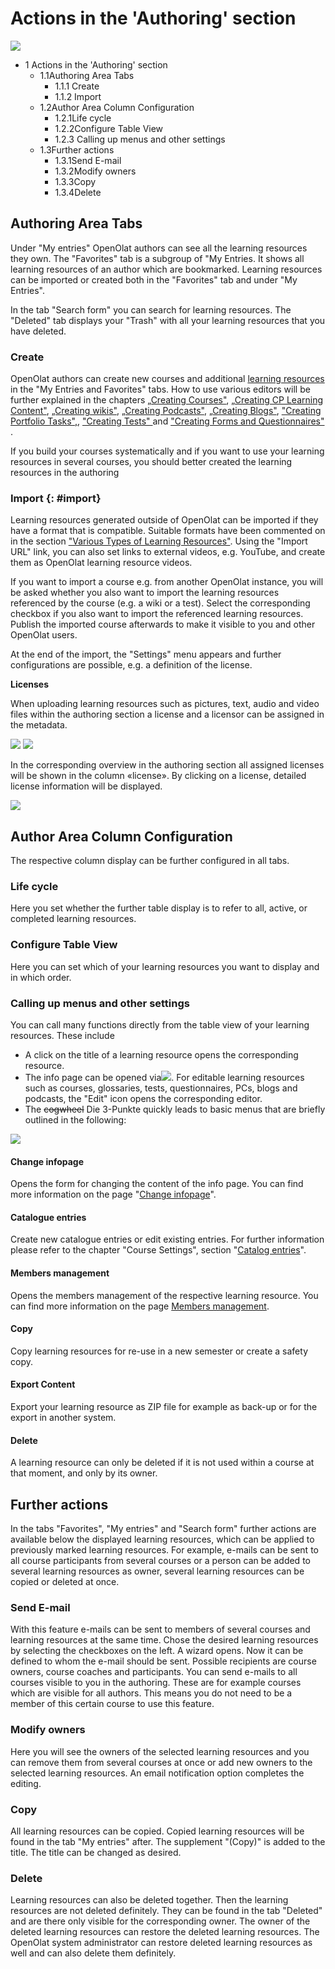 #  Actions in the 'Authoring' section

![](assets/actions_authoring.png)

  * 1 Actions in the 'Authoring' section 
    * 1.1Authoring Area Tabs
      * 1.1.1 Create
      * 1.1.2 Import
    * 1.2Author Area Column Configuration
      * 1.2.1Life cycle
      * 1.2.2Configure Table View
      * 1.2.3 Calling up menus and other settings
    * 1.3Further actions
      * 1.3.1Send E-mail
      * 1.3.2Modify owners
      * 1.3.3Copy
      * 1.3.4Delete

## Authoring Area Tabs

Under "My entries" OpenOlat authors can see all the learning resources they
own. The "Favorites" tab is a subgroup of "My Entries. It shows all learning
resources of an author which are bookmarked. Learning resources can be
imported or created both in the "Favorites" tab and under "My Entries".

In the tab "Search form" you can search for learning resources. The "Deleted"
tab displays your "Trash" with all your learning resources that you have
deleted.

###  Create

OpenOlat authors can create new courses and additional [learning resources](Various_Types_of_Learning_Resources.md) in the "My Entries and
Favorites" tabs. How to use various editors will be further explained in the
chapters 
[„Creating Courses"](../course_create/index.md), 
[„Creating CP Learning Content"](../resource_cp/index.md), 
[„Creating wikis"](../resource_wiki/index.md), 
[„Creating Podcasts"](../resource_podcast/index.md), 
[„Creating Blogs"](../resource_blog/index.md), 
["Creating Portfolio Tasks",](../portfolio/index.md),
["Creating Tests" ](../tests/index.md) and
["Creating Forms and Questionnaires" ](../forms/index.md).


If you build your courses systematically and if you want to use your learning
resources in several courses, you should better created the learning resources
in the authoring

###  Import {: #import}

Learning resources generated outside of OpenOlat can be imported if they have
a format that is compatible. Suitable formats have been commented on in the
section ["Various Types of Learning Resources"](Various_Types_of_Learning_Resources.md). Using the "Import URL"
link, you can also set links to external videos, e.g. YouTube, and create them
as OpenOlat learning resource videos.

If you want to import a course e.g. from another OpenOlat instance, you will
be asked whether you also want to import the learning resources referenced by
the course (e.g. a wiki or a test). Select the corresponding checkbox if you
also want to import the referenced learning resources. Publish the imported
course afterwards to make it visible to you and other OpenOlat users.

At the end of the import, the "Settings" menu appears and further
configurations are possible, e.g. a definition of the license.

 **Licenses**

When uploading learning resources such as pictures, text, audio and video
files within the authoring section a license and a licensor can be assigned in
the metadata.

![](assets/Autorenbereich_Lizenz01_EN.png)
![](assets/LizenzMgmt_01_EN2.png)

In the corresponding overview in the authoring section all assigned licenses
will be shown in the column «license». By clicking on a license, detailed
license information will be displayed.

![](assets/Autorenbereich_Lizenz.png)

## Author Area Column Configuration

The respective column display can be further configured in all tabs.

### Life cycle

Here you set whether the further table display is to refer to all, active, or
completed learning resources.

### Configure Table View

Here you can set which of your learning resources you want to display and in
which order.

  

###  Calling up menus and other settings

You can call many functions directly from the table view of your learning
resources. These include

  * A click on the title of a learning resource opens the corresponding resource.
  * The info page can be opened via![](assets/infopage_5e89ac_64.png). For editable learning resources such as courses, glossaries, tests, questionnaires, PCs, blogs and podcasts, the "Edit" icon opens the corresponding editor.
  * The ~~cogwheel~~ Die 3-Punkte quickly leads to basic menus that are briefly outlined in the following:

![](assets/Autorenbereich_3_Punkte.png)

#### Change infopage

Opens the form for changing the content of the info page. You can find more
information on the page "[Change infopage](../course_create/Course_Settings.md#CourseSettings-d14e1774)".

#### Catalogue entries

Create new catalogue entries or edit existing entries. For further information
please refer to the chapter "Course Settings", section "[Catalog entries](../course_create/Course_Settings.md#CourseSettings-d14e1825)".

#### Members management

Opens the members management of the respective learning resource. You can find
more information on the page [Members management](../course_operation/Members_management.md).

#### Copy

Copy learning resources for re-use in a new semester or create a safety copy.

#### Export Content

Export your learning resource as ZIP file for example as back-up or for the
export in another system.

#### Delete

A learning resource can only be deleted if it is not used within a course at
that moment, and only by its owner.

## Further actions

In the tabs "Favorites", "My entries" and "Search form" further actions are
available below the displayed learning resources, which can be applied to
previously marked learning resources. For example, e-mails can be sent to all
course participants from several courses or a person can be added to several
learning resources as owner, several learning resources can be copied or
deleted at once.

### Send E-mail

With this feature e-mails can be sent to members of several courses and
learning resources at the same time. Chose the desired learning resources by
selecting the checkboxes on the left. A wizard opens. Now it can be defined to
whom the e-mail should be sent. Possible recipients are course owners, course
coaches and participants. You can send e-mails to all courses visible to you
in the authoring. These are for example courses which are visible for all
authors. This means you do not need to be a member of this certain course to
use this feature.

### Modify owners

Here you will see the owners of the selected learning resources and you can
remove them from several courses at once or add new owners to the selected
learning resources. An email notification option completes the editing.

### Copy

All learning resources can be copied. Copied learning resources will be found
in the tab "My entries" after. The supplement "(Copy)" is added to the title.
The title can be changed as desired.

### Delete

Learning resources can also be deleted together. Then the learning resources
are not deleted definitely. They can be found in the tab "Deleted" and are
there only visible for the corresponding owner. The owner of the deleted
learning resources can restore the deleted learning resources. The OpenOlat
system administrator can restore deleted learning resources as well and can
also delete them definitely.

  

